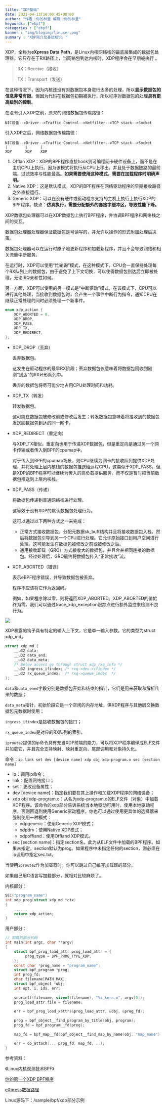 ```yaml
---
title: "XDP基础"
date: 2021-04-13T10:00:45+08:00
author: "作者：你的林皇 编辑：你的林皇"
keywords: ["ebpf"]
categories : ["ebpf"]
banner : "img/blogimg/linuxer.png"
summary : "XDP简介及基础知识。"
---
```


XDP，全称为**eXpress Data Path**，是Linux内核网络栈的最底层集成的数据包处理器。它只存在于RX路径上，当网络包到达内核时，XDP程序会在早期被执行 。



> RX：Receive（接收）
>
> TX：Transport（发送）



在这种情况下，因为内核还没有对数据包本身进行太多的处理，所以**显示数据包的信息非常有限**。但因为代码在数据包初期被执行，所以程序对数据包的处理**具有更高级别的控制**。  



在没有引入XDP之前，原来的网络数据包传输路径：



```
NIC设备-->Driver-->Traffic Control-->Netfilter-->TCP stack-->Socket
```



引入XDP之后，网络数据包传输路径：



```
NIC设备-->Driver-->Traffic Control-->Netfilter-->TCP stack-->Socket
|        |      |
XDP      XDP    XDP
```



1. Offlan XDP：XDP的BPF程序直接hook到可编程网卡硬件设备上，而不是在主机CPU上执行。因为该模式将执行从CPU上移出，并且处于数据链路的最前端，过滤效率与性能最高。**如果需要使用这种模式，需要在加载程序时明确声明。**
2. Native XDP：这是默认模式，XDP的BPF程序在网络驱动程序的早期接收路径之外直接运行。
3. Generic XDP：可以在没有硬件或驱动程序支持的主机上执行上执行XDP的BPF程序。缺点：**仿真执行，需要分配额外的套接字缓冲区，导致性能下降。**



XDP数据包处理器可以在XDP数据包上执行BPF程序，并协调BPF程序和网络栈之间的交互。



数据包处理器处理器保证数据包是可读写的，并允许以操作的形式附加处理后决策。



数据包处理器可以在运行时原子地更新程序和加载新程序，并且不会导致网络和相关流量中断服务。



在运行时，XDP可以使用“忙轮询”模式，在这种模式下，CPU会一直保持处理每个RX队列上的数据包，由于避免了上下文切换，可以使得数据包到达后立即被处理，无论IRQ亲和性如何。



另一方面，XDP可以使用的另一模式是“中断驱动”模式，在该模式下，CPU可以进行其他处理，当接收到数据包时，会产生一个事件中断行为指令，通知CPU在继续正常处理的同时必须处理一个新事件。



```c
enum xdp_action {
	XDP_ABORTED = 0,
	XDP_DROP,
	XDP_PASS,
	XDP_TX,
	XDP_REDIRECT,
};
```



- XDP_DROP（丢弃）

  丢弃数据包。

  这发生在驱动程序的最早RX阶段；丢弃数据包仅意味着将数据包回收到刚刚“到达”的RX环形队列中。

  丢弃的数据包将尽可能少地占用CPU处理时间和功耗。

- XDP_TX（转发）

  转发数据包。

  这可能在数据包被修改前或修改后发生；转发数据包意味着将接收到的数据包发送回数据包到达的同一网卡。

- XDP_REDIRECT（重定向）

  与XDP_TX相似，重定向也用于传递XDP数据包，但是重定向是通过另一个网卡传输或者传入到BPF的cpumap中。

  对于传入到BPF的cpumap场景，则CPU继续为网卡的接收队列提供XDP处理，并将处理上层内核栈的数据包推送给远程CPU，这类似于XDP_PASS，但是XDP的BPF程序可以继续为传入的高负载提供服务，而不仅是暂时把当前数据包推送到上层内核栈。

- XDP_PASS（传递）

  将数据包传递到普通网络栈进行处理。

  这等效于没有XDP的默认数据包处理行为。

  这可以通过以下两种方式之一来完成：

  - 正常方式接收数据包，分配元数据sk_buff结构并且将接收数据包入栈，然后将数据包引导到另一个CPU进行处理。它允许原始接口到用户空间进行处理。这可能发生在数据包被修改之前或被修改之后。
  - 通用接收卸载（GRO）方式接收大的数据包，并且合并相同连接的数据包。经过处理后，GRO最终将数据包传入“正常接收”流。

- XDP_ABORTED（错误）

  表示eBPF程序错误，并导致数据包被丢弃。

  程序不应该将它作为返回码。

  例如，如果程序除以零，则将返回XDP_ABORTED。XDP_ABORTED的值始终为零。我们可以通过trace_xdp_exception跟踪点进行额外监控来检测不良行为。



![](./image/xdp_1.png)



XDP暴露的钩子具有特定的输入上下文，它是单一输入参数。它的类型为struct xdp_md。



```c
struct xdp_md {
	__u32 data;
	__u32 data_end;
	__u32 data_meta;
	/* Below access go through struct xdp_rxq_info */
	__u32 ingress_ifindex; /* rxq->dev->ifindex */
	__u32 rx_queue_index;  /* rxq->queue_index  */
};
```



`data`和`data_ened`字段分别是数据包开始和结束的指针，它们是用来获取和解析传来的数据；

`data_meta`指针，初始阶段它是一个空闲的内存地址，供XDP程序与其他层交换数据包元数据时使用；

`ingress_ifindex`是接收数据包的接口；

`rx_queue_index`是对应的RX队列的索引。



`iproute2`提供的ip命令具有充当XDP前端的能力，可以将XDP程序编译成ELF文件并加载它，并且完全支持映射、映射重定向、尾部调用和对象持久化。



命令：`ip link set dev [device name] xdp obj xdp-program.o sec [section name]`



- ip：调用ip命令；
- link：配置网络接口；
- set：更改设备属性；
- dev [device name]：指定我们要在其上操作和加载XDP程序的网络设备；
- xdp obj xdp-program.o：从名为xdp-program.o的ELF文件（对象）中加载XDP程序。该命令的xdp部分告诉系统当本地驱动可用时，使用本地驱动程序，否则回退到使用Generic驱动程序。你也可以通过使用更具体的选择器来强制使用一种模式：
  - xdpgeneric：使用Generic XDP模式；
  - xdpdrv：使用Native XDP模式；
  - xdpoffland：使用Offland XDP模式。
- sec [section name]：指定section名，此为从ELF文件中加载的BPF程序。如果未指定，section默认为prog。如果程序中未指定任何的section，则必须在ip调用中指定sec.txt。



当使用`iproute2`作为加载器时，你可以跳过自己编写加载器的部分。



如果自己用C语言写加载部分，就相对比较麻烦了。



内核部分：



```c
SEC("program_name")
int xdp_prog(struct xdp_md *ctx)
{
    ......
    return xdp_action;
}
```



用户部分：



```c
// 加载的部分代码
int main(int argc, char **argv)
{
    struct bpf_prog_load_attr prog_load_attr = {
        .prog_type = BPF_PROG_TYPE_XDP,
    };
    const char *prog_name = "program_name";
    struct bpf_program *prog;
    int prog_fd;
    char filename[PATH_MAX];
    struct bpf_object *obj;
    int opt, i, idx, err;
    
    snprintf(filename, sizeof(filename), "%s_kern.o", argv[0]);
    prog_load_attr.file = filename;
    
    err = bpf_prog_load_xattr(&prog_load_attr, &obj, &prog_fd);
    
    prog = bpf_object__find_program_by_title(obj, program);
    prog_fd = bpf_program__fd(prog);
    
    map_fd = bpf_map__fd(bpf_object__find_map_by_name(obj, "map_name"));
    
    err = do_attach(.., prog_fd, map_fd, ..);
}
```



参考资料：

《Linux内核观测技术BPF》

[你的第一个XDP BPF程序](https://davidlovezoe.club/wordpress/archives/937)

[eXpress数据路径](https://www.iovisor.org/technology/xdp)

Linux源码下：/sample/bpf/xdp部分示例



